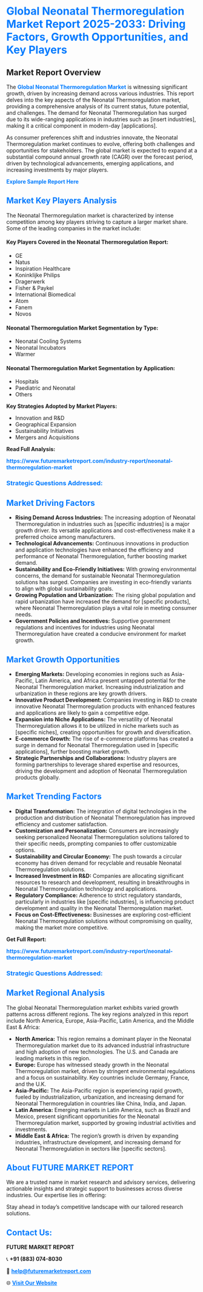 <h1 style="color: #007BFF;">Global Neonatal Thermoregulation Market Report 2025-2033: Driving Factors, Growth Opportunities, and Key Players</h1>

<section id="overview">
<h2>Market Report Overview</h2>
<p>The <a href="https://www.futuremarketreport.com/industry-report/neonatal-thermoregulation-market" style="color: #007BFF; text-decoration: none;"><strong>Global Neonatal Thermoregulation Market</strong></a> is witnessing significant growth, driven by increasing demand across various industries. This report delves into the key aspects of the Neonatal Thermoregulation market, providing a comprehensive analysis of its current status, future potential, and challenges. The demand for Neonatal Thermoregulation has surged due to its wide-ranging applications in industries such as [insert industries], making it a critical component in modern-day [applications].</p>
<p>As consumer preferences shift and industries innovate, the Neonatal Thermoregulation market continues to evolve, offering both challenges and opportunities for stakeholders. The global market is expected to expand at a substantial compound annual growth rate (CAGR) over the forecast period, driven by technological advancements, emerging applications, and increasing investments by major players.</p>
</section>

<section id="overview">
<p><a href="https://www.futuremarketreport.com/request-sample/reportId=52512" style="color: #007BFF; text-decoration: none;"><strong>Explore Sample Report Here</strong></a></p>
</section>

<section id="key-players">
<h2 style="color: #007BFF;">Market Key Players Analysis</h2>
<p>The Neonatal Thermoregulation market is characterized by intense competition among key players striving to capture a larger market share. Some of the leading companies in the market include:</p>
<h4>Key Players Covered in the Neonatal Thermoregulation Report:</h4>
<ul><li>GE</li><li>Natus</li><li>Inspiration Healthcare</li><li>Koninklijke Philips</li><li>Dragerwerk</li><li>Fisher &amp; Paykel</li><li>International Biomedical</li><li>Atom</li><li>Fanem</li><li>Novos</li></ul>
<h4>Neonatal Thermoregulation Market Segmentation by Type:</h4>
<ul><li>Neonatal Cooling Systems</li><li>Neonatal Incubators</li><li>Warmer</li></ul>

<h4>Neonatal Thermoregulation Market Segmentation by Application:</h4>
<ul><li>Hospitals</li><li>Paediatric and Neonatal</li><li>Others</li></ul>
<p><strong>Key Strategies Adopted by Market Players:</strong></p>
<ul>
<li>Innovation and R&D</li>
<li>Geographical Expansion</li>
<li>Sustainability Initiatives</li>
<li>Mergers and Acquisitions</li>
</ul>
</section>

<section>
<p><strong>Read Full Analysis: </strong></p><a href="https://www.futuremarketreport.com/industry-report/neonatal-thermoregulation-market" style="color: #007BFF; text-decoration: none;"><strong>https://www.futuremarketreport.com/industry-report/neonatal-thermoregulation-market</strong></a>
<h3 style="color: #007BFF;">Strategic Questions Addressed:</h3>
</section>

<section id="driving-factors">
<h2 style="color: #007BFF;">Market Driving Factors</h2>
<ul>
<li><strong>Rising Demand Across Industries:</strong> The increasing adoption of Neonatal Thermoregulation in industries such as [specific industries] is a major growth driver. Its versatile applications and cost-effectiveness make it a preferred choice among manufacturers.</li>
<li><strong>Technological Advancements:</strong> Continuous innovations in production and application technologies have enhanced the efficiency and performance of Neonatal Thermoregulation, further boosting market demand.</li>
<li><strong>Sustainability and Eco-Friendly Initiatives:</strong> With growing environmental concerns, the demand for sustainable Neonatal Thermoregulation solutions has surged. Companies are investing in eco-friendly variants to align with global sustainability goals.</li>
<li><strong>Growing Population and Urbanization:</strong> The rising global population and rapid urbanization have increased the demand for [specific products], where Neonatal Thermoregulation plays a vital role in meeting consumer needs.</li>
<li><strong>Government Policies and Incentives:</strong> Supportive government regulations and incentives for industries using Neonatal Thermoregulation have created a conducive environment for market growth.</li>
</ul>
</section>

<section id="growth-opportunities">
<h2 style="color: #007BFF;">Market Growth Opportunities</h2>
<ul>
<li><strong>Emerging Markets:</strong> Developing economies in regions such as Asia-Pacific, Latin America, and Africa present untapped potential for the Neonatal Thermoregulation market. Increasing industrialization and urbanization in these regions are key growth drivers.</li>
<li><strong>Innovative Product Development:</strong> Companies investing in R&D to create innovative Neonatal Thermoregulation products with enhanced features and applications are likely to gain a competitive edge.</li>
<li><strong>Expansion into Niche Applications:</strong> The versatility of Neonatal Thermoregulation allows it to be utilized in niche markets such as [specific niches], creating opportunities for growth and diversification.</li>
<li><strong>E-commerce Growth:</strong> The rise of e-commerce platforms has created a surge in demand for Neonatal Thermoregulation used in [specific applications], further boosting market growth.</li>
<li><strong>Strategic Partnerships and Collaborations:</strong> Industry players are forming partnerships to leverage shared expertise and resources, driving the development and adoption of Neonatal Thermoregulation products globally.</li>
</ul>
</section>

<section id="trending-factors">
<h2 style="color: #007BFF;">Market Trending Factors</h2>
<ul>
<li><strong>Digital Transformation:</strong> The integration of digital technologies in the production and distribution of Neonatal Thermoregulation has improved efficiency and customer satisfaction.</li>
<li><strong>Customization and Personalization:</strong> Consumers are increasingly seeking personalized Neonatal Thermoregulation solutions tailored to their specific needs, prompting companies to offer customizable options.</li>
<li><strong>Sustainability and Circular Economy:</strong> The push towards a circular economy has driven demand for recyclable and reusable Neonatal Thermoregulation solutions.</li>
<li><strong>Increased Investment in R&D:</strong> Companies are allocating significant resources to research and development, resulting in breakthroughs in Neonatal Thermoregulation technology and applications.</li>
<li><strong>Regulatory Compliance:</strong> Adherence to strict regulatory standards, particularly in industries like [specific industries], is influencing product development and quality in the Neonatal Thermoregulation market.</li>
<li><strong>Focus on Cost-Effectiveness:</strong> Businesses are exploring cost-efficient Neonatal Thermoregulation solutions without compromising on quality, making the market more competitive.</li>
</ul>
</section>

<section>
<p><strong>Get Full Report: </strong></p><a href="https://www.futuremarketreport.com/industry-report/neonatal-thermoregulation-market" style="color: #007BFF; text-decoration: none;"><strong>https://www.futuremarketreport.com/industry-report/neonatal-thermoregulation-market</strong></a>
<h3 style="color: #007BFF;">Strategic Questions Addressed:</h3>
</section>


<section id="regional-analysis">
<h2 style="color: #007BFF;">Market Regional Analysis</h2>
<p>The global Neonatal Thermoregulation market exhibits varied growth patterns across different regions. The key regions analyzed in this report include North America, Europe, Asia-Pacific, Latin America, and the Middle East & Africa:</p>
<ul>
<li><strong>North America:</strong> This region remains a dominant player in the Neonatal Thermoregulation market due to its advanced industrial infrastructure and high adoption of new technologies. The U.S. and Canada are leading markets in this region.</li>
<li><strong>Europe:</strong> Europe has witnessed steady growth in the Neonatal Thermoregulation market, driven by stringent environmental regulations and a focus on sustainability. Key countries include Germany, France, and the U.K.</li>
<li><strong>Asia-Pacific:</strong> The Asia-Pacific region is experiencing rapid growth, fueled by industrialization, urbanization, and increasing demand for Neonatal Thermoregulation in countries like China, India, and Japan.</li>
<li><strong>Latin America:</strong> Emerging markets in Latin America, such as Brazil and Mexico, present significant opportunities for the Neonatal Thermoregulation market, supported by growing industrial activities and investments.</li>
<li><strong>Middle East & Africa:</strong> The region’s growth is driven by expanding industries, infrastructure development, and increasing demand for Neonatal Thermoregulation in sectors like [specific sectors].</li>
</ul>
</section>

<footer>
<h2 style="color: #007BFF;">About FUTURE MARKET REPORT</h2>
<p>We are a trusted name in market research and advisory services, delivering actionable insights and strategic support to businesses across diverse industries. Our expertise lies in offering:</p>

<p>Stay ahead in today’s competitive landscape with our tailored research solutions.</p>

<h2 style="color: #007BFF;">Contact Us:</h2>
<p><strong>FUTURE MARKET REPORT</strong></p>
<p>📞 <strong>+91 (883) 074-8030</strong></p>
<p>📧 <strong><a href="mailto:help@futuremarketreport.com" style="color: #007BFF;">help@futuremarketreport.com</a></strong></p>
<p>🌐 <strong><a href="https://www.futuremarketreport.com/" style="color: #007BFF;">Visit Our Website</a></strong></p>
</footer>